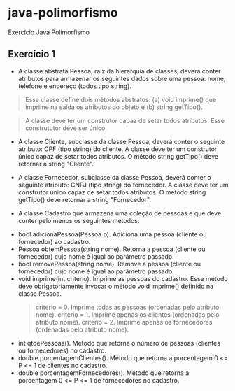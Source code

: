 # java-polimorfismo
Exercício Java Polimorfismo

## Exercício 1

* A classe abstrata Pessoa, raiz da hierarquia de classes, deverá conter atributos para armazenar os seguintes dados sobre uma pessoa: nome, telefone e endereço (todos tipo string).

> Essa classe define dois métodos abstratos: (a) void imprime() que imprime na saída os atributos do objeto e (b) string getTipo().

> A classe deve ter um construtor capaz de setar todos atributos. Esse constrututor deve ser único.

* A classe Cliente, subclasse da classe Pessoa, deverá conter o seguinte atributo: CPF (tipo string) do cliente. A classe deve ter um construtor único capaz de setar todos atributos. O método string getTipo() deve retornar a string "Cliente".

* A classe Fornecedor, subclasse da classe Pessoa, deverá conter o seguinte atributo: CNPJ (tipo string) do fornecedor. A classe deve ter um construtor único capaz de setar todos atributos. O método string getTipo() deve retornar a string "Fornecedor".

* A classe Cadastro que armazena uma coleção de pessoas e que deve conter pelo menos os seguintes métodos:
- bool adicionaPessoa(Pessoa p). Adiciona uma pessoa (cliente ou fornecedor) ao cadastro.
- Pessoa obtemPessoa(string nome). Retorna a pessoa (cliente ou fornecedor) cujo nome é igual ao parâmetro passado.
- bool removePessoa(string nome). Remove a pessoa (cliente ou fornecedor) cujo nome é igual ao parâmetro passado.
- void imprime(int criterio). Imprime as pessoas do cadastro. Esse método deve obrigatoriamente invocar o método void imprime() definido na classe Pessoa.
	> criterio = 0. Imprime todas as pessoas (ordenadas pelo atributo nome).
	> criterio = 1. Imprime apenas os clientes (ordenadas pelo atributo nome).
	> criterio = 2. Imprime apenas os fornecedores (ordenadas pelo atributo nome).
* int qtdePessoas(). Método que retorna o número de pessoas (clientes ou fornecedores) no cadastro.
* double porcentagemClientes(). Método que retorna a porcentagem 0 <= P <= 1 de clientes no cadastro.
* double porcentagemFornecedores(). Método que retorna a porcentagem 0 <= P <= 1 de fornecedores no cadastro.
